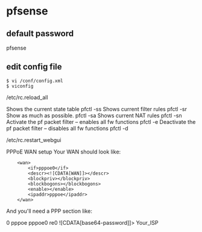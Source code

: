 # pfsense

## default password
pfsense

## edit config file
```
$ vi /conf/config.xml
$ viconfig
```


/etc/rc.reload_all

Shows the current state table	pfctl -ss
Shows current filter rules	pfctl -sr
Show as much as possible.	pfctl -sa
Shows current NAT rules	pfctl -sn
Activate the pf packet filter – enables all fw functions	pfctl -e
Deactivate the pf packet filter – disables all fw functions	pfctl -d

/etc/rc.restart_webgui


PPPoE WAN setup
Your WAN should look like:

		<wan>
			<if>pppoe0</if>
			<descr><![CDATA[WAN]]></descr>
			<blockpriv></blockpriv>
			<blockbogons></blockbogons>
			<enable></enable>
			<ipaddr>pppoe</ipaddr>
		</wan>
And you'll need a PPP section like:

<ppps>
  <ppp>
    <ptpid>0</ptpid>
			<type>pppoe</type>
			<if>pppoe0</if>
			<ports>re0</ports>
			<username><![CDATA[username@qwest.net]]></username>
			<password>![CDATA[base64-password]]></password>
			<descr><![CDATA[WAN]]></descr>
			<provider>Your_ISP</provider>
		</ppp>
	</ppps>

